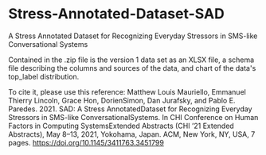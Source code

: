 # Stress-Annotated-Dataset-SAD
A Stress Annotated Dataset for Recognizing Everyday Stressors in SMS-like Conversational Systems

Contained in the .zip file is the version 1 data set as an XLSX file, a schema file describing the columns and sources of the data, and chart of the data's top_label distribution.

To cite it, please use this reference:
Matthew Louis Mauriello, Emmanuel Thierry Lincoln, Grace Hon, DorienSimon, Dan Jurafsky, and Pablo E. Paredes. 2021. SAD: A Stress AnnotatedDataset for Recognizing Everyday Stressors in SMS-like ConversationalSystems. In CHI Conference on Human Factors in Computing SystemsExtended Abstracts (CHI ’21 Extended Abstracts), May 8–13, 2021, Yokohama, Japan. ACM, New York, NY, USA, 7 pages. https://doi.org/10.1145/3411763.3451799
